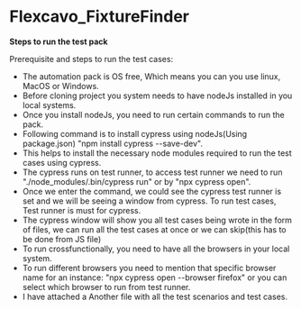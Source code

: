 # Flexcavo_FixtureFinder


**Steps to run the test pack**

Prerequisite and steps to run the test cases:
- The automation pack is OS free, Which means you can you use linux, MacOS or Windows.
- Before cloning project you system needs to have nodeJs installed in you local systems.
- Once you install nodeJs, you need to run certain commands to run the pack.
- Following command is to install cypress using nodeJs(Using package.json) "npm install cypress --save-dev".
- This helps to install the necessary node modules required to run the test cases using cypress.
- The cypress runs on test runner, to access test runner we need to run "./node_modules/.bin/cypress run" or by "npx cypress open".
- Once we enter the command, we could see the cypress test runner is set and we will be seeing a window from cypress. To run test cases, Test runner is must for cypress.
- The cypress window will show you all test cases being wrote in the form of files, we can run all the test cases at once or we can skip(this has to be done from JS file)
- To run crossfunctionally, you need to have all the browsers in your local system.
- To run different browsers you need to mention that specific browser name for an instance: "npx cypress open --browser firefox" or you can select which browser to run from test runner.
- I have attached a Another file with all the test scenarios and test cases.